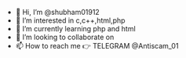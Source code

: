 - 👋 Hi, I’m @shubham01912
- 👀 I’m interested in c,c++,html,php
- 🌱 I’m currently learning php and html
- 💞️ I’m looking to collaborate on 
- 📫 How to reach me 👉 TELEGRAM @Antiscam_01

<!---
shubham01912/shubham01912 is a ✨ special ✨ repository because its `README.md` (this file) appears on your GitHub profile.
You can click the Preview link to take a look at your changes.
--->
